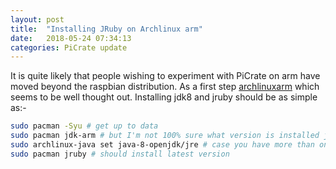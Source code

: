 ```yaml
---
layout: post
title:  "Installing JRuby on Archlinux arm"
date:   2018-05-24 07:34:13
categories: PiCrate update
---
```

It is quite likely that people wishing to experiment with PiCrate on arm have moved beyond the raspbian distribution. As a first step [archlinuxarm][alarm] which seems to be well thought out. Installing jdk8 and jruby should be as simple as:-

```bash
sudo pacman -Syu # get up to data
sudo pacman jdk-arm # but I'm not 100% sure what version is installed jdk8 is reqd / and preferred over later
sudo archlinux-java set java-8-openjdk/jre # case you have more than one java installed
sudo pacman jruby # should install latest version
```


[alarm]:https://archlinuxarm.org/platforms/armv6/raspberry-pi
